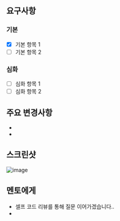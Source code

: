 
## 요구사항

### 기본
- [x] 기본 항목 1
- [ ] 기본 항목 2

### 심화
- [ ] 심화 항목 1
- [ ] 심화 항목 2

## 주요 변경사항
- 
- 

## 스크린샷
![image](이미지url)

## 멘토에게
- 셀프 코드 리뷰를 통해 질문 이어가겠습니다..
- 
